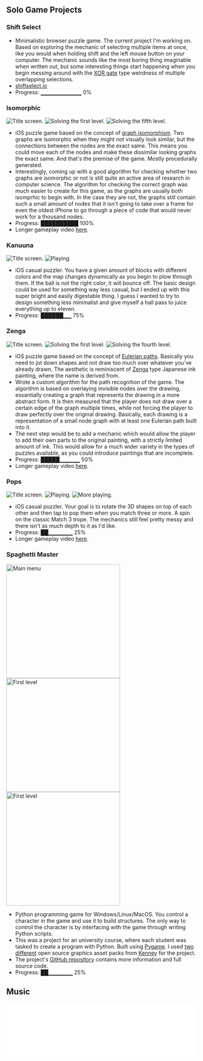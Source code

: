 
## Solo Game Projects

### Shift Select

* Minimalistic browser puzzle game. The current project I'm working on. Based on exploring the mechanic of selecting multiple items at once, like you would when holding shift and the left mouse button on your computer. The mechanic sounds like the most boring thing imaginable when written out, but some interesting things start happening when you begin messing around with the [XOR gate](https://en.wikipedia.org/wiki/XOR_gate) type weirdness of multiple overlapping selections.
* [shiftselect.io](http://www.shiftselect.io)
* Progress: ▁▁▁▁▁▁▁▁▁▁ 0%

### Isomorphic

![Title screen.](https://raw.githubusercontent.com/enkomat/enkomat.github.io/master/gifs/IsomorphicLogo1.png "Title screen.")
![Solving the first level.](https://raw.githubusercontent.com/enkomat/enkomat.github.io/master/gifs/IsomorphicLoop1.gif "Solving the first level.")
![Solving the fifth level.](https://raw.githubusercontent.com/enkomat/enkomat.github.io/master/gifs/IsomorphicLoop2.gif "Solving the fifth level.")

* iOS puzzle game based on the concept of [graph isomorphism](https://en.wikipedia.org/wiki/Graph_isomorphism). Two graphs are isomorphic when they might not visually look similar, but the connections between the nodes are the exact same. This means you could move each of the nodes and make these dissimilar looking graphs the exact same. And that's the premise of the game. Mostly procedurally generated.
* Interestingly, coming up with a good algorithm for checking whether two graphs are isomorphic or not is still quite an active area of research in computer science. The algorithm for checking the correct graph was much easier to create for this game, as the graphs are usually both isomprhic to begin with. In the case they are not, the graphs still contain such a small amount of nodes that it isn't going to take over a frame for even the oldest iPhone to go through a piece of code that would never work for a thousand nodes.
* Progress: ██████████ 100%
* Longer gameplay video [here](https://vimeo.com/531702062).

### Kanuuna

![Title screen.](https://raw.githubusercontent.com/enkomat/enkomat.github.io/master/gifs/KanuunaLogo1.gif "Title screen.")
![Playing.](https://raw.githubusercontent.com/enkomat/enkomat.github.io/master/gifs/KanuunaLoop1.gif "Playing.")

* iOS casual puzzler. You have a given amount of blocks with different colors and the map changes dynamically as you begin to plow through them. If the ball is not the right color, it will bounce off. The basic design could be used for something way less casual, but I ended up with this super bright and easily digestable thing. I guess I wanted to try to design something less minimalist and give myself a hall pass to juice everything up to eleven.
* Progress: ██████▁▁ 75%

### Zenga

![Title screen.](https://raw.githubusercontent.com/enkomat/enkomat.github.io/master/gifs/ZengaLoop2.gif "Title screen.")
![Solving the first level.](https://raw.githubusercontent.com/enkomat/enkomat.github.io/master/gifs/ZengaLoop1.gif "Solving the first level.")
![Solving the fourth level.](https://raw.githubusercontent.com/enkomat/enkomat.github.io/master/gifs/ZengaLoop4.gif "Solving the fourth level.")

* iOS puzzle game based on the concept of [Eulerian paths](https://en.wikipedia.org/wiki/Eulerian_path). Basically you need to jot down shapes and not draw too much over whatever you've already drawn. The aesthetic is reminiscent of [Zenga](https://en.wikipedia.org/wiki/Zenga) type Japanese ink painting, where the name is derived from.
* Wrote a custom algorithm for the path recognition of the game. The algorithm is based on overlaying invisible nodes over the drawing, essantially creating a graph that represents the drawing in a more abstract form. It is then measured that the player does not draw over a certain edge of the graph multiple times, while not forcing the player to draw perfectly over the original drawing. Basically, each drawing is a representation of a small node graph with at least one Eulerian path built into it.
* The next step would be to add a mechanic which would allow the player to add their own parts to the original painting, with a strictly limited amount of ink. This would allow for a much wider variety in the types of puzzles available, as you could introduce paintings that are incomplete.
* Progress: █████▁▁▁▁▁ 50%
* Longer gameplay video [here](https://vimeo.com/531702505).

### Pops

![Title screen.](https://raw.githubusercontent.com/enkomat/enkomat.github.io/master/gifs/PopsLoop1.gif "Title screen.")
![Playing.](https://raw.githubusercontent.com/enkomat/enkomat.github.io/master/gifs/PopsLoop2.gif "Playing.")
![More playing.](https://raw.githubusercontent.com/enkomat/enkomat.github.io/master/gifs/PopsLoop3.gif "More playing.")

* iOS casual puzzler. Your goal is to rotate the 3D shapes on top of each other and then tap to pop them when you match three or more. A spin on the classic Match 3 trope. The mechanics still feel pretty messy and there isn't as much depth to it as I'd like.
* Progress: ██▁▁▁▁▁▁ 25%
* Longer gameplay video [here](https://vimeo.com/531703365).

### Spaghetti Master

<img src="https://raw.githubusercontent.com/enkomat/ot-harjoitustyo/master/dokumentaatio/main_menu_screenshot.png" alt="Main menu" width="300"/> <img src="https://raw.githubusercontent.com/enkomat/ot-harjoitustyo/master/dokumentaatio/level_1_screenshot.png" alt="First level" width="300"/> <img src="https://raw.githubusercontent.com/enkomat/enkomat.github.io/master/gifs/Screenshot%202021-06-22%20at%2012.39.27.png" alt="First level" width="300"/>

* Python programming game for Windows/Linux/MacOS. You control a character in the game and use it to build structures. The only way to control the character is by interfacing with the game through writing Python scripts.
* This was a project for an university course, where each student was tasked to create a program with Python. Built using [Pygame](https://www.pygame.org/). I used [two](https://www.kenney.nl/assets/micro-roguelike) [different](https://www.kenney.nl/assets/game-icons) open source graphics asset packs from [Kenney](https://www.kenney.nl) for the project.
* The project's [GitHub repository](https://github.com/enkomat/ot-harjoitustyo) contains more information and full source code.
* Progress: ██▁▁▁▁▁▁ 25%

## Music

<iframe src="//www.beatstars.com/embed/track/?id=4084837" width="100%" height="140" style="border: none;"></iframe>
